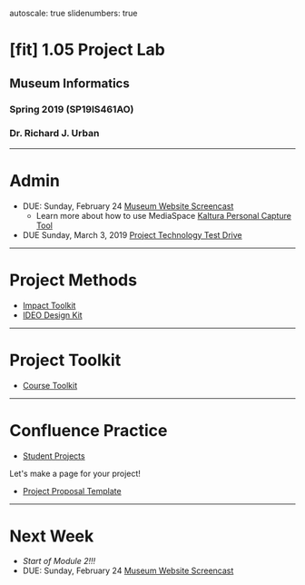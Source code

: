 autoscale: true
slidenumbers: true

# [fit] 1.05 Project Lab

## Museum Informatics
### Spring 2019 (SP19IS461AO)
### Dr. Richard J. Urban

---
# Admin
* DUE: Sunday, February 24 [Museum Website Screencast](https://courses.ischool.illinois.edu/mod/forum/view.php?id=302481)
  * Learn more about how to use MediaSpace [Kaltura Personal Capture Tool](https://answers.uillinois.edu/illinois/page.php?id=84891)
* DUE Sunday, March 3, 2019 [Project Technology Test Drive](https://courses.ischool.illinois.edu/mod/forum/view.php?id=303487)

---
# Project Methods
* [Impact Toolkit](https://docs.google.com/presentation/d/1ongWg3FkYLTQrabA1YeGo-RLiqaFxSVoAYgj0gjzDEc/edit?usp=sharing)
* [IDEO Design Kit](http://www.designkit.org/methods)

---
# Project Toolkit
* [Course Toolkit](https://wiki.illinois.edu/wiki/display/IS461AOSP19/Course+Toolkit)

---
# Confluence Practice
* [Student Projects](https://wiki.illinois.edu/wiki/display/IS461AOSP19/Student+Projects?src=contextnavpagetreemode)

Let's make a page for your project!
* [Project Proposal Template](https://wiki.illinois.edu/wiki/display/IS461AOSP19/Project+Proposal+Template)

---
# Next Week
* *Start of Module 2!!!*
* DUE: Sunday, February 24 [Museum Website Screencast](https://courses.ischool.illinois.edu/mod/forum/view.php?id=302481)
